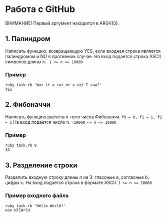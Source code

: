 # Работа с GitHub
ВНИМАНИЕ! Первый аргумент находится в ARGV[0].

## 1. Палиндром
Написать функцию, возвращающую YES, если входная строка является палиндромом и NO в противном случае.
На вход подается строка ASCII символов длины `n. 1 <= n <= 10000`

### Пример
    ruby task.rb 'Was it a car or a cat I saw?'
    YES

## 2. Фибоначчи
Написать функцию расчета n-ного числа Фибоначчи. `f0 = 0, f1 = 1, f2 = 1`
На вход подается число n. `-10000 <= n <= 10000`

### Пример
    ruby task.rb 9
    34

## 3. Разделение строки
Разделить входную строку длины n на 3: глассные a, согласные b, цифры c.
На вход подается строка в формате ASCII. `1 <= n <= 10000`

### Пример входного файла
    ruby task.rb 'Hello World!'
    eoo HllWrld
